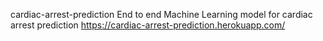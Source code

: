 cardiac-arrest-prediction
End to end Machine Learning model for cardiac arrest prediction https://cardiac-arrest-prediction.herokuapp.com/